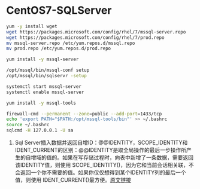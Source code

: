 # CentOS7-SQLServer
```sh
yum -y install wget
wget https://packages.microsoft.com/config/rhel/7/mssql-server.repo
wget https://packages.microsoft.com/config/rhel/7/prod.repo
mv mssql-server.repo /etc/yum.repos.d/mssql.repo
mv prod.repo /etc/yum.repos.d/prod.repo

yum install -y mssql-server

/opt/mssql/bin/mssql-conf setup
/opt/mssql/bin/sqlservr -setup 

systemctl start mssql-server
systemctl enable mssql-server

yum install -y mssql-tools

firewall-cmd --permanent --zone=public --add-port=1433/tcp
echo 'export PATH="$PATH:/opt/mssql-tools/bin"' >> ~/.bashrc
source ~/.bashrc
sqlcmd -H 127.0.0.1 -U sa

```
1. Sql Server插入数据并返回自增ID：@@IDENTITY，SCOPE_IDENTITY和IDENT_CURRENT的区别：@@IDENTITY是取全局操作的最后一步操作所产生的自增域的值的。如果在写存储过程时，向表中新增了一条数据，需要返回该IDENTITY值，则使用 SCOPE_IDENTITY()，因为它和当前会话相关联，不会返回一个你不需要的值。如果你仅仅想得到某个IDENTITY列的最后一个值，则使用 IDENT_CURRENT()最方便。[原文链接](http://www.bbsmax.com/A/q4zVVyylzK/)
